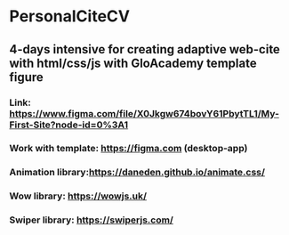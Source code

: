 # PersonalCiteCV

## 4-days intensive for creating adaptive web-cite with html/css/js with GloAcademy template figure

### Link: https://www.figma.com/file/X0Jkgw674bovY61PbytTL1/My-First-Site?node-id=0%3A1

### Work with template: https://figma.com (desktop-app)

### Animation library:https://daneden.github.io/animate.css/

### Wow library: https://wowjs.uk/

### Swiper library: https://swiperjs.com/
